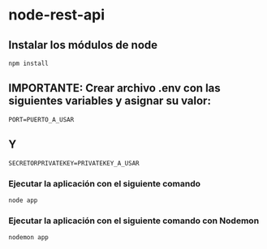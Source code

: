 # node-rest-api

## Instalar los módulos de node
```
npm install
```

## IMPORTANTE: Crear archivo .env con las siguientes variables y asignar su valor:
```
PORT=PUERTO_A_USAR
```

## Y
```
SECRETORPRIVATEKEY=PRIVATEKEY_A_USAR
```

### Ejecutar la aplicación con el siguiente comando
```
node app 
```

### Ejecutar la aplicación con el siguiente comando con Nodemon
```
nodemon app 
```
